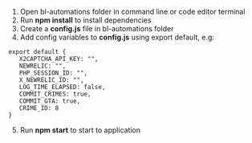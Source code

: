 1. Open bl-automations folder in command line or code editor terminal
2. Run **npm install** to install dependencies
3. Create a **config.js** file in bl-automations folder
4. Add config variables to **config.js** using export default, e.g:

```
export default {
   X2CAPTCHA_API_KEY: "",
   NEWRELIC: "",
   PHP_SESSION_ID: "",
   X_NEWRELIC_ID: "",
   LOG_TIME_ELAPSED: false,
   COMMIT_CRIMES: true,
   COMMIT_GTA: true,
   CRIME_ID: 8
}
```

5. Run **npm start** to start to application
